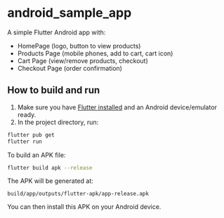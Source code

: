 # android_sample_app


A simple Flutter Android app with:

- HomePage (logo, button to view products)
- Products Page (mobile phones, add to cart, cart icon)
- Cart Page (view/remove products, checkout)
- Checkout Page (order confirmation)

## How to build and run

1. Make sure you have [Flutter installed](https://docs.flutter.dev/get-started/install) and an Android device/emulator ready.
2. In the project directory, run:

```sh
flutter pub get
flutter run
```

To build an APK file:

```sh
flutter build apk --release
```

The APK will be generated at:

```
build/app/outputs/flutter-apk/app-release.apk
```

You can then install this APK on your Android device.
